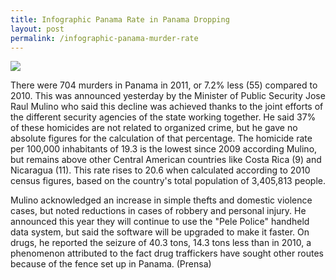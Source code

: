 ```yaml
---
title: Infographic Panama Rate in Panama Dropping
layout: post
permalink: /infographic-panama-murder-rate
---
```


![](https://i.imgur.com/AG8tRJC.jpg)

There were 704 murders in Panama in 2011, or 7.2% less (55) compared to 2010. This was announced yesterday by the Minister of Public Security Jose Raul Mulino who said this decline was achieved thanks to the joint efforts of the different security agencies of the state working together. He said 37% of these homicides are not related to organized crime, but he gave no absolute figures for the calculation of that percentage. The homicide rate per 100,000 inhabitants of 19.3 is the lowest since 2009 according Mulino, but remains above other Central American countries like Costa Rica (9) and Nicaragua (11). This rate rises to 20.6 when calculated according to 2010 census figures, based on the country's total population of 3,405,813 people.

Mulino acknowledged an increase in simple thefts and domestic violence cases, but noted reductions in cases of robbery and personal injury. He announced this year they will continue to use the "Pele Police" handheld data system, but said the software will be upgraded to make it faster. On drugs, he reported the seizure of 40.3 tons, 14.3 tons less than in 2010, a phenomenon attributed to the fact drug traffickers have sought other routes because of the fence set up in Panama. (Prensa)
